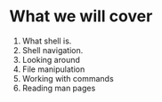 # What we will cover
1. What shell is.
2. Shell navigation.
3. Looking around
4. File manipulation
5. Working with commands
6. Reading man pages

